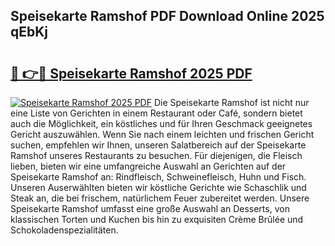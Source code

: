 ## Speisekarte Ramshof PDF Download Online 2025 qEbKj

# <h2><a href="http://gc7qqr.nevu.top/?p=Speisekarte+Ramshof">🔗 👉🔴 Speisekarte Ramshof 2025 PDF</a></h2>

[![Speisekarte Ramshof 2025 PDF](https://i.imgur.com/dBaPXMq.png)](http://gc7qqr.nevu.top/?p=Speisekarte+Ramshof)
Die Speisekarte Ramshof ist nicht nur eine Liste von Gerichten in einem Restaurant oder Café, sondern bietet auch die Möglichkeit, ein köstliches und für Ihren Geschmack geeignetes Gericht auszuwählen. Wenn Sie nach einem leichten und frischen Gericht suchen, empfehlen wir Ihnen, unseren Salatbereich auf der Speisekarte Ramshof unseres Restaurants zu besuchen. Für diejenigen, die Fleisch lieben, bieten wir eine umfangreiche Auswahl an Gerichten auf der Speisekarte Ramshof an: Rindfleisch, Schweinefleisch, Huhn und Fisch. Unseren Auserwählten bieten wir köstliche Gerichte wie Schaschlik und Steak an, die bei frischem, natürlichem Feuer zubereitet werden. Unsere Speisekarte Ramshof umfasst eine große Auswahl an Desserts, von klassischen Torten und Kuchen bis hin zu exquisiten Crème Brûlée und Schokoladenspezialitäten.
